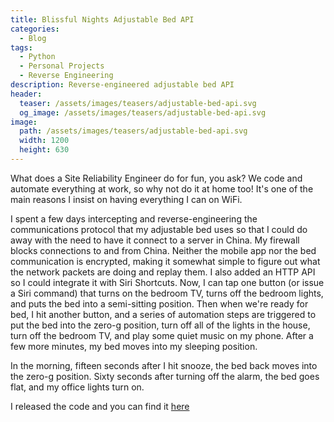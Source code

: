 ```yaml
---
title: Blissful Nights Adjustable Bed API
categories:
  - Blog
tags:
  - Python
  - Personal Projects
  - Reverse Engineering
description: Reverse-engineered adjustable bed API
header:
  teaser: /assets/images/teasers/adjustable-bed-api.svg
  og_image: /assets/images/teasers/adjustable-bed-api.svg
image:
  path: /assets/images/teasers/adjustable-bed-api.svg
  width: 1200
  height: 630
---
```


What does a Site Reliability Engineer do for fun, you ask? We code and automate everything at work, so why not do it at home too!  It's one of the main reasons I insist on having everything I can on WiFi.

I spent a few days intercepting and reverse-engineering the communications protocol that my adjustable bed uses so that I could do away with the need to have it connect to a server in China.  My firewall blocks connections to and from China.  Neither the mobile app nor the bed communication is encrypted, making it somewhat simple to figure out what the network packets are doing and replay them.  I also added an HTTP API so I could integrate it with Siri Shortcuts. Now, I can tap one button (or issue a Siri command) that turns on the bedroom TV, turns off the bedroom lights, and puts the bed into a semi-sitting position. Then when we're ready for bed, I hit another button, and a series of automation steps are triggered to put the bed into the zero-g position, turn off all of the lights in the house, turn off the bedroom TV, and play some quiet music on my phone. After a few more minutes, my bed moves into my sleeping position.

In the morning, fifteen seconds after I hit snooze, the bed back moves into the zero-g position. Sixty seconds after turning off the alarm, the bed goes flat, and my office lights turn on.

I released the code and you can find it [here](https://github.com/trevorlauder/bn-adjustable-bed)
